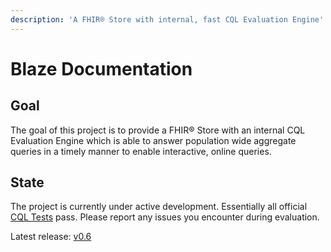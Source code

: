 ```yaml
---
description: 'A FHIR® Store with internal, fast CQL Evaluation Engine'
---
```


# Blaze Documentation

## Goal

The goal of this project is to provide a FHIR® Store with an internal CQL Evaluation Engine which is able to answer population wide aggregate queries in a timely manner to enable interactive, online queries.

## State

The project is currently under active development. Essentially all official [CQL Tests](https://cql.hl7.org/tests.html) pass. Please report any issues you encounter during evaluation.

Latest release: [v0.6](https://github.com/life-research/blaze/releases/tag/v0.6)







#### 

#### 



#### 

